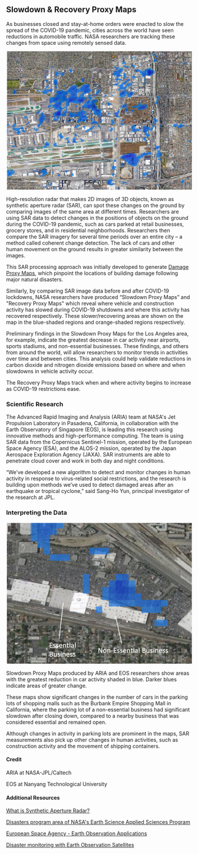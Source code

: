 ## Slowdown & Recovery Proxy Maps

As businesses closed and stay-at-home orders were enacted to slow the spread of the COVID-19 pandemic, cities across the world have seen reductions in automobile traffic. NASA researchers are tracking these changes from space using remotely sensed data. 

![](https://raw.githubusercontent.com/eurodatacube/eodash-assets/main/collections/N7_slowdown_proxy/N7-Fig-1.png)

High-resolution radar that makes 2D images of 3D objects, known as synthetic aperture radar (SAR), can spot these changes on the ground by comparing images of the same area at different times. Researchers are using SAR data to detect changes in the positions of objects on the ground during the COVID-19 pandemic, such as cars parked at retail businesses, grocery stores, and in residential neighborhoods. Researchers then compare the SAR imagery for several time periods over an entire city – a method called coherent change detection. The lack of cars and other human movement on the ground results in greater similarity between the images.


This SAR processing approach was initially developed to generate [Damage Proxy Maps](https://appliedsciences.nasa.gov/our-impact/news/aria-damage-proxy-map-lombok-indonesia-earthquake), which pinpoint the locations of building damage following major natural disasters.

Similarly, by comparing SAR image data before and after COVID-19 lockdowns, NASA researchers have produced “Slowdown Proxy Maps” and "Recovery Proxy Maps" which reveal where vehicle and construction activity has slowed during COVID-19 shutdowns and where this activity has recovered respectively. These slower/recovering areas are shown on the map in the blue-shaded regions and orange-shaded regions respectively.

Preliminary findings in the Slowdown Proxy Maps for the Los Angeles area, for example, indicate the greatest decrease in car activity near airports, sports stadiums, and non-essential businesses. These findings, and others from around the world, will allow researchers to monitor trends in activities over time and between cities. This analysis could help validate reductions in carbon dioxide and nitrogen dioxide emissions based on where and when slowdowns in vehicle activity occur. 

The Recovery Proxy Maps track when and where activity begins to increase as COVID-19 restrictions ease. 

### Scientific Research

The Advanced Rapid Imaging and Analysis (ARIA) team at NASA's Jet Propulsion Laboratory in Pasadena, California, in collaboration with the Earth Observatory of Singapore (EOS), is leading this research using innovative methods and high-performance computing. The team is using SAR data from the Copernicus Sentinel-1 mission, operated by the European Space Agency (ESA), and the ALOS-2 mission, operated by the Japan Aerospace Exploration Agency (JAXA). SAR instruments are able to penetrate cloud cover and work in both day and night conditions.

“We’ve developed a new algorithm to detect and monitor changes in human activity in response to virus-related social restrictions, and the research is building upon methods we’ve used to detect damaged areas after an earthquake or tropical cyclone,” said Sang-Ho Yun, principal investigator of the research at JPL.

### Interpreting the Data

![](https://raw.githubusercontent.com/eurodatacube/eodash-assets/main/collections/N7_slowdown_proxy/N7-Fig-2.png)

Slowdown Proxy Maps produced by ARIA and EOS researchers show areas with the greatest reduction in car activity shaded in blue. Darker blues indicate areas of greater change.

These maps show significant changes in the number of cars in the parking lots of shopping malls such as the Burbank Empire Shopping Mall in California, where the parking lot of a non-essential business had significant slowdown after closing down, compared to a nearby business that was considered essential and remained open.

Although changes in activity in parking lots are prominent in the maps, SAR measurements also pick up other changes in human activities, such as construction activity and the movement of shipping containers.

#### Credit

ARIA at NASA-JPL/Caltech

EOS at Nanyang Technological University

#### Additional Resources

[What is Synthetic Aperture Radar?](https://earthdata.nasa.gov/learn/what-is-sar)

[Disasters program area of NASA's Earth Science Applied Sciences Program](https://appliedsciences.nasa.gov/what-we-do/disasters)

[European Space Agency - Earth Observation Applications](https://www.esa.int/Applications/Observing_the_Earth)

[Disaster monitoring with Earth Observation Satellites](https://www.esa.int/ESA_Multimedia/Keywords/Description/Disasters/(result_type)/videos)

